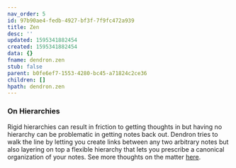 ```yaml
---
nav_order: 5
id: 97b90ae4-fedb-4927-bf3f-7f9fc472a939
title: Zen
desc: ''
updated: 1595341882454
created: 1595341882454
data: {}
fname: dendron.zen
stub: false
parent: b0fe6ef7-1553-4280-bc45-a71824c2ce36
children: []
hpath: dendron.zen
---
```


### On Hierarchies

Rigid hierarchies can result in friction to getting thoughts in but having no hierarchy can be problematic in getting notes back out. Dendron tries to walk the line by letting you create links between any two arbitrary notes but also layering on top a flexible hierarchy that lets you prescribe a canonical organization of your notes. See more thoughts on the matter [here](https://kevinslin.com/organizing/its_not_you_its_your_knowledge_base/).
